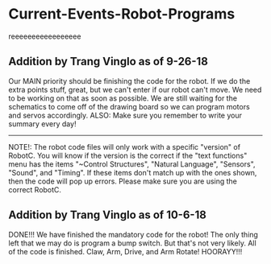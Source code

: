 # Current-Events-Robot-Programs
reeeeeeeeeeeeeeeee

Addition by Trang Vinglo as of 9-26-18
---
Our MAIN priority should be finishing the code for the robot. If we do the extra points stuff, great, but we can't enter if our robot can't move.
We need to be working on that as soon as possible.
We are still waiting for the schematics to come off of the drawing board so we can program motors and servos accordingly.
ALSO: Make sure you remember to write your summary every day!

---
NOTE!: The robot code files will only work with a specific "version" of RobotC. You will know if the version is the correct if the "text functions" menu has the items "~Control Structures", "Natural Language", "Sensors", "Sound", and "Timing". If these items don't match up with the ones shown, then the code will pop up errors. Please make sure you are using the correct RobotC.

Addition by Trang Vinglo as of 10-6-18
---
DONE!!! We have finished the mandatory code for the robot! The only thing left that we may do is program a bump switch. But that's not very likely. All of the code is finished. Claw, Arm, Drive, and Arm Rotate! HOORAYY!!!
